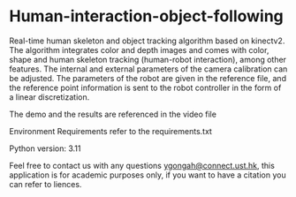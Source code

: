 # Human-interaction-object-following

Real-time human skeleton and object tracking algorithm based on kinectv2. The algorithm integrates color and depth images and comes with color, shape and human skeleton tracking (human-robot interaction), among other features. The internal and external parameters of the camera calibration can be adjusted. The parameters of the robot are given in the reference file, and the reference point information is sent to the robot controller in the form of a linear discretization.

The demo and the results are referenced in the video file

Environment Requirements refer to the requirements.txt

Python version: 3.11

Feel free to contact us with any questions ygongah@connect.ust.hk, this application is for academic purposes only, if you want to have a citation you can refer to liences.
